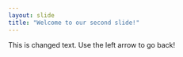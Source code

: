 ```yaml
---
layout: slide
title: "Welcome to our second slide!"
---
```

This is changed text.
Use the left arrow to go back!
